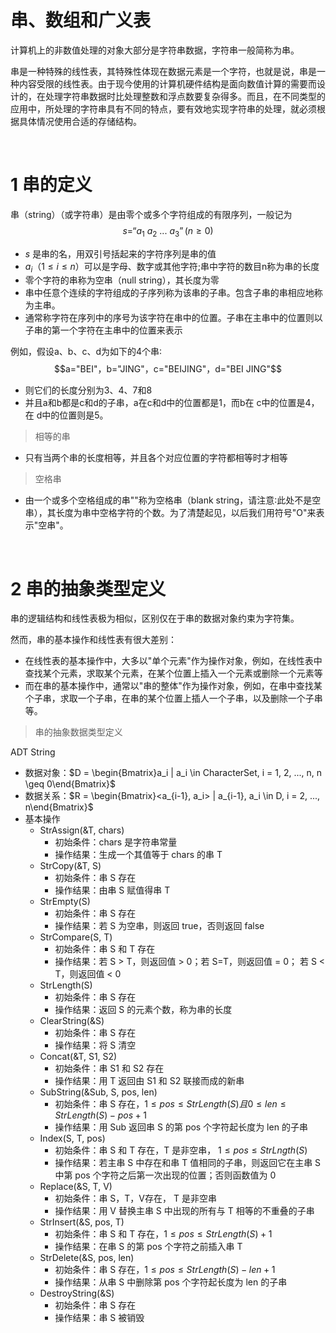 # 串、数组和广义表
计算机上的非数值处理的对象大部分是字符串数据，字符串一般简称为串。

串是一种特殊的线性表，其特殊性体现在数据元素是一个字符，也就是说，串是一种内容受限的线性表。由于现今使用的计算机硬件结构是面向数值计算的需要而设计的，在处理字符串数据时比处理整数和浮点数要复杂得多。而且，在不同类型的应用中，所处理的字符串具有不同的特点，要有效地实现字符串的处理，就必须根据具体情况使用合适的存储结构。

&emsp;
# 1 串的定义

串（string）（或字符串）是由零个或多个字符组成的有限序列，一般记为
$$s = “a_1 \ a_2 \ ... \ a_3”(n \geq 0)$$

- $s$ 是串的名，用双引号括起来的字符序列是串的值
- $a_i（1≤i≤n）$可以是字母、数字或其他字符;串中字符的数目n称为串的长度
- 零个字符的串称为空串（null string），其长度为零
- 串中任意个连续的字符组成的子序列称为该串的子串。包含子串的串相应地称为主串。
- 通常称字符在序列中的序号为该字符在串中的位置。子串在主串中的位置则以子串的第一个字符在主串中的位置来表示

例如，假设a、b、c、d为如下的4个串∶
$$a="BEI"，b="JING"，c="BEIJING"，d="BEI JING"$$
- 则它们的长度分别为3、4、7和8
- 并且a和b都是c和d的子串，a在c和d中的位置都是1，而b在 c中的位置是4，在 d中的位置则是5。

>相等的串
- 只有当两个串的长度相等，并且各个对应位置的字符都相等时才相等

>空格串
- 由一个或多个空格组成的串""称为空格串（blank string，请注意∶此处不是空串），其长度为串中空格字符的个数。为了清楚起见，以后我们用符号"O"来表示"空串"。



&emsp;
# 2 串的抽象类型定义

串的逻辑结构和线性表极为相似，区别仅在于串的数据对象约束为字符集。

然而，串的基本操作和线性表有很大差别：
- 在线性表的基本操作中，大多以"单个元素"作为操作对象，例如，在线性表中查找某个元素，求取某个元素，在某个位置上插入一个元素或删除一个元素等
- 而在串的基本操作中，通常以"串的整体"作为操作对象，例如，在串中查找某个子串，求取一个子串，在串的某个位置上插人一个子串，以及删除一个子串等。

>串的抽象数据类型定义

ADT String
- 数据对象：$D = \begin{Bmatrix}a_i | a_i \in CharacterSet, i = 1, 2, ..., n, n \geq 0\end{Bmatrix}$
- 数据关系：$R = \begin{Bmatrix}<a_{i-1}, a_i> | a_{i-1}, a_i \in D, i = 2, ..., n\end{Bmatrix}$
- 基本操作
    - StrAssign(&T, chars)
        - 初始条件：chars 是字符串常量
        - 操作结果：生成一个其值等于 chars 的串 T
    - StrCopy(&T, S)
        - 初始条件：串 S 存在
        - 操作结果：由串 S 赋值得串 T
    - StrEmpty(S)
        - 初始条件：串 S 存在
        - 操作结果：若 S 为空串，则返回 true，否则返回 false
    - StrCompare(S, T)
        - 初始条件：串 S 和 T 存在
        - 操作结果：若 S > T，则返回值 > 0；若 S=T，则返回值 = 0； 若 S < T，则返回值 < 0
    - StrLength(S)
        - 初始条件：串 S 存在
        - 操作结果：返回 S 的元素个数，称为串的长度
    - ClearString(&S)
        - 初始条件：串 S 存在
        - 操作结果：将 S 清空
    - Concat(&T, S1, S2)
        - 初始条件：串 S1 和 S2 存在
        - 操作结果：用 T 返回由 S1 和 S2 联接而成的新串
    - SubString(&Sub, S, pos, len)
        - 初始条件：串 S 存在，$1 \leq pos \leq StrLength(S) 且 0 \leq len \leq StrLength(S) - pos + 1$
        - 操作结果：用 Sub 返回串 S 的第 pos 个字符起长度为 len 的子串
    - Index(S, T, pos)
        - 初始条件：串 S 和 T 存在，T 是非空串， $1 \leq pos \leq StrLngth(S)$
        - 操作结果：若主串 S 中存在和串 T 值相同的子串，则返回它在主串 S 中第 pos 个字符之后第一次出现的位置；否则函数值为 0
    - Replace(&S, T, V)
        - 初始条件：串 S，T，V存在， T 是非空串
        - 操作结果：用 V 替换主串 S 中出现的所有与 T 相等的不重叠的子串
    - StrInsert(&S, pos, T)
        - 初始条件：串 S 和 T 存在，$1 \leq pos \leq StrLength(S) + 1$
        - 操作结果：在串 S 的第 pos 个字符之前插入串 T
    - StrDelete(&S, pos, len)
        - 初始条件：串 S 存在，$1 \leq pos \leq StrLength(S) - len + 1$
        - 操作结果：从串 S 中删除第 pos 个字符起长度为 len 的子串
    - DestroyString(&S)
        - 初始条件：串 S 存在
        - 操作结果：串 S 被销毁


